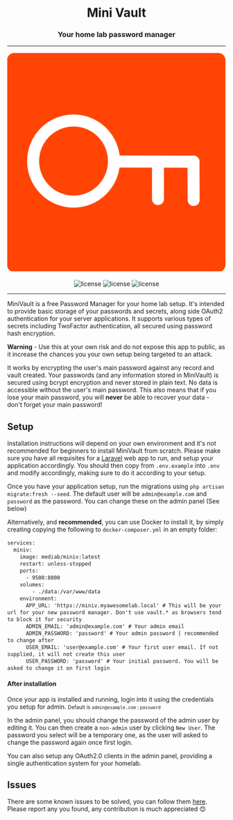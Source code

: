 <h1 align="center">Mini Vault</h1>
<h3 align="center">Your home lab password manager</h3>

---

<p align="center">
<img src="https://raw.githubusercontent.com/MediaBitLtd/mini_vault/refs/heads/main/public/img/logo.svg?sanitize=true"/>
<br />
<br />
<img alt="license" src="https://img.shields.io/github/license/MediaBitLtd/mini_vault" />
<img alt="license" src="https://img.shields.io/github/release/MediaBitLtd/mini_vault" />
<img alt="license" src="https://img.shields.io/github/issues/MediaBitLtd/mini_vault" />
</p>

---

MiniVault is a free Password Manager for your home lab setup. It's intended to provide basic storage of your passwords
and secrets, along side OAuth2 authentication for your server applications. It supports various types of secrets
including TwoFactor authentication, all secured using password hash encryption.

**Warning** - Use this at your own risk and do not expose this app to public, as it increase the chances you your own
setup being targeted to an attack.

It works by encrypting the user's main password against any record and vault created. Your passwords (and any
information stored in MiniVault) is secured using bcrypt encryption and never stored in plain text. No data is
accessible without the user's main password. This also means that if you lose your main password, you will **never** be
able to recover your data - don't forget your main password!

## Setup

Installation instructions will depend on your own environment and it's not recommended for beginners to install
MiniVault from scratch. Please make sure you have all requisites for a
<a href="https://laravel.com/docs/12.x/deployment">Laravel</a> web app to run, and setup your application accordingly.
You should then copy from `.env.example` into `.env` and modify accordingly, making sure to do it according to your
setup.

Once you have your application setup, run the migrations using `php artisan migrate:fresh --seed`. The default user
will be `admin@example.com` and `password` as the password. You can change these on the admin panel (See below)

Alternatively, and **recommended**, you can use Docker to install it, by simply creating copying the following to
`docker-composer.yml` in an empty folder:

```YML
services:
  miniv:
    image: mediab/miniv:latest
    restart: unless-stopped
    ports:
      - 9500:8000
    volumes:
        - ./data:/var/www/data
    environment:
      APP_URL: 'https://miniv.myawesomelab.local' # This will be your url for your new password manager. Don't use vault.* as browsers tend to block it for security
      ADMIN_EMAIL: 'admin@example.com' # Your admin email
      ADMIN_PASSWORD: 'password' # Your admin password | recommended to change after
      USER_EMAIL: 'user@example.com' # Your first user email. If not supplied, it will not create this user
      USER_PASSWORD: 'password' # Your initial password. You will be asked to change it on first login
```

#### After installation

Once your app is installed and running, login into it using the credentials you setup for admin.
<small>Default is `admin@example.com` : `password`</small>

In the admin panel, you should change the password of the admin user by editing it. You can then create a `non-admin`
user by clicking `New User`. The password you select will be a temporary one, as the user will asked to change the
password again once first login.

You can also setup any OAuth2.0 clients in the admin panel, providing a single authentication system for your homelab.

## Issues

There are some known issues to be solved, you can follow them
<a href="https://github.com/MediaBitLtd/mini_vault/issues">here</a>. Please report any you found, any contribution is
much appreciated 😊
